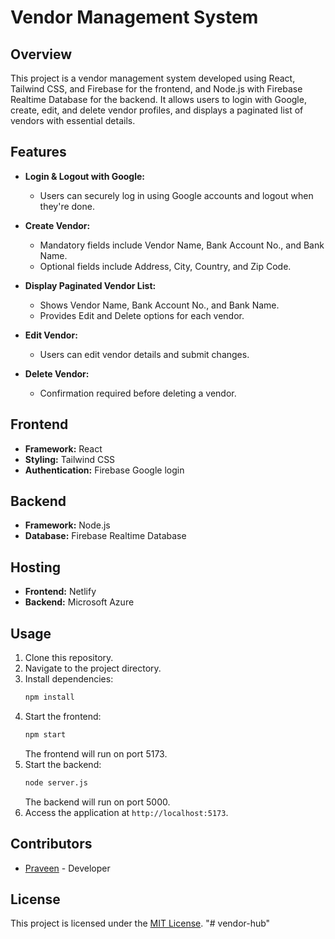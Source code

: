 # Vendor Management System

## Overview

This project is a vendor management system developed using React, Tailwind CSS, and Firebase for the frontend, and Node.js with Firebase Realtime Database for the backend. It allows users to login with Google, create, edit, and delete vendor profiles, and displays a paginated list of vendors with essential details.

## Features

- **Login & Logout with Google:**

  - Users can securely log in using Google accounts and logout when they're done.

- **Create Vendor:**

  - Mandatory fields include Vendor Name, Bank Account No., and Bank Name.
  - Optional fields include Address, City, Country, and Zip Code.

- **Display Paginated Vendor List:**

  - Shows Vendor Name, Bank Account No., and Bank Name.
  - Provides Edit and Delete options for each vendor.

- **Edit Vendor:**

  - Users can edit vendor details and submit changes.

- **Delete Vendor:**
  - Confirmation required before deleting a vendor.

## Frontend

- **Framework:** React
- **Styling:** Tailwind CSS
- **Authentication:** Firebase Google login

## Backend

- **Framework:** Node.js
- **Database:** Firebase Realtime Database

## Hosting

- **Frontend:** Netlify
- **Backend:** Microsoft Azure

## Usage

1. Clone this repository.
2. Navigate to the project directory.
3. Install dependencies:
   ```bash
   npm install
   ```
4. Start the frontend:
   ```bash
   npm start
   ```
   The frontend will run on port 5173.
5. Start the backend:
   ```bash
   node server.js
   ```
   The backend will run on port 5000.
6. Access the application at `http://localhost:5173`.

## Contributors

- [Praveen](#) - Developer

## License

This project is licensed under the [MIT License](LICENSE).
"# vendor-hub" 
